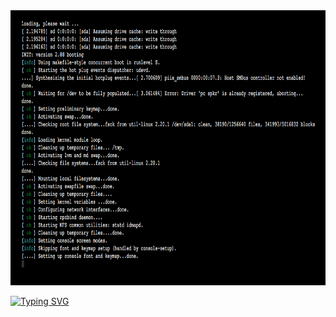 
<img src=mrrobot00.png height=440 width=800   >

[![Typing SVG](https://readme-typing-svg.herokuapp.com?font=Fira+Code&size=24&duration=100&pause=10&color=008000&center=true&vCenter=true&height=40&lines=Error+404+Not+Found)](https://github.com/joaoow)
